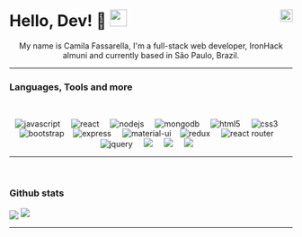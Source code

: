 # Hello, Dev! 🚀 <img src="https://raw.githubusercontent.com/MartinHeinz/MartinHeinz/master/wave.gif" width="30px"> <a href="https://www.linkedin.com/in/fassarella" target="_blank" rel="nofollow"><img align="right" alt="Camila's Linkedin Profile" width="22px" src="https://cdn.jsdelivr.net/npm/simple-icons@v3/icons/linkedin.svg" /></a>
<p align="center">My name is Camila Fassarella, I'm a full-stack web developer, IronHack almuni and currently based in São Paulo, Brazil.</p>
<hr>

### Languages, Tools and more
<br>
<p align="center"> 
  <img src="https://img.shields.io/badge/JavaScript-323330?style=for-the-badge&logo=javascript&logoColor=F7DF1E" alt="javascript"/> &nbsp; &nbsp;
  <img src="https://img.shields.io/badge/React-20232A?style=for-the-badge&logo=react&logoColor=61DAFB" alt="react" /> &nbsp; &nbsp;
  <img src="https://img.shields.io/badge/Node.js-43853D?style=for-the-badge&logo=node.js&logoColor=white" alt="nodejs"/> &nbsp; &nbsp;
  <img src="https://img.shields.io/badge/MongoDB-4EA94B?style=for-the-badge&logo=mongodb&logoColor=white" alt="mongodb"/> &nbsp; &nbsp;
  <img src="https://img.shields.io/badge/HTML5-E34F26?style=for-the-badge&logo=html5&logoColor=white" alt="html5" /> &nbsp; &nbsp;
  <img src="https://img.shields.io/badge/CSS3-1572B6?style=for-the-badge&logo=css3&logoColor=white" alt="css3" /> &nbsp; &nbsp;
  <img src="https://img.shields.io/badge/Bootstrap-563D7C?style=for-the-badge&logo=bootstrap&logoColor=white" alt="bootstrap" />&nbsp; &nbsp;
  <img src="https://img.shields.io/badge/Express.js-404D59?style=for-the-badge" alt="express" /> &nbsp; &nbsp;
  <img src="https://img.shields.io/badge/Material--UI-0081CB?style=for-the-badge&logo=material-ui&logoColor=white" alt="material-ui" />&nbsp; &nbsp;
  <img src="https://img.shields.io/badge/Redux-593D88?style=for-the-badge&logo=redux&logoColor=white" alt="redux"/> &nbsp; &nbsp;
  <img src="https://img.shields.io/badge/React_Router-CA4245?style=for-the-badge&logo=react-router&logoColor=white" alt="react router" /> &nbsp; &nbsp;
  <img src="https://img.shields.io/badge/jQuery-0769AD?style=for-the-badge&logo=jquery&logoColor=white" alt="jquery"/> &nbsp; &nbsp;
  <img src="https://img.shields.io/badge/Heroku-430098?style=for-the-badge&logo=heroku&logoColor=white" /> &nbsp; &nbsp;
  <img src="https://img.shields.io/badge/Netlify-00C7B7?style=for-the-badge&logo=netlify&logoColor=white" /> &nbsp; &nbsp;
  <img src="https://img.shields.io/badge/visualstudiocode-007ACC?style=for-the-badge&logo=visualstudiocode&logoColor=white"/> &nbsp; &nbsp;



</p>
<hr>
<br>

### Github stats
<img align="center" src="https://github-readme-stats.vercel.app/api?username=CamilaFass&show_icons=true&theme=dracula" /> <img src ="https://github-readme-stats.vercel.app/api/top-langs/?username=CamilaFass&layout=compact&hide_border=true&langs_count=10&hide=jupyter%20notebook,tex,css,php">
<hr>
<br>


